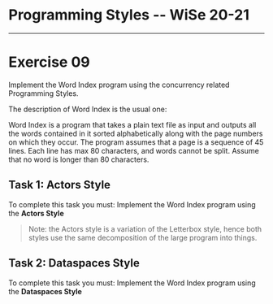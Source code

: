  # Programming Styles -- WiSe 20-21
---------

# Exercise 09

Implement the Word Index program using the concurrency related Programming Styles.

The description of Word Index is the usual one:

Word Index is a program that takes a plain text file as input and outputs all the words contained in it sorted alphabetically along with the page numbers on which they occur. The program assumes that a page is a sequence of 45 lines. 
Each line has max 80 characters, and words cannot be split. Assume that no word is longer than 80 characters.


## Task 1: Actors Style

To complete this task you must: Implement the Word Index program using the **Actors Style** 

> Note: the Actors style is a variation of the Letterbox style, hence both styles use the same decomposition of the large program into things.


## Task 2: Dataspaces Style

To complete this task you must: Implement the Word Index program using the **Dataspaces Style**